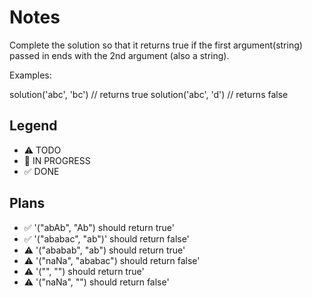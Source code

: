 # Notes

Complete the solution so that it returns true if the first argument(string) passed in ends with the 2nd argument (also a string).

Examples:

solution('abc', 'bc') // returns true
solution('abc', 'd') // returns false


## Legend
- ⚠ TODO
- 🚧 IN PROGRESS
- ✅ DONE

## Plans

- ✅ '("abAb", "Ab") should return true'
- ✅ '("ababac", "ab")' should return false'
- ⚠ '("ababab", "ab") should return true'
- ⚠ '("naNa", "ababac") should return false'
- ⚠ '("", "") should return true'
- ⚠ '("naNa", "") should return false'
